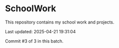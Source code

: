 # SchoolWork

This repository contains my school work and projects.

Last updated: 2025-04-21 19:31:04

Commit #3 of 3 in this batch.